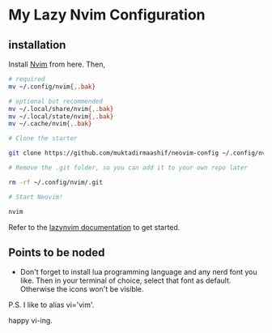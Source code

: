 # My Lazy Nvim Configuration

## installation

Install [Nvim](https://github.com/neovim/neovim/blob/master/INSTALL.md) from here. 
Then, 
```bash
# required
mv ~/.config/nvim{,.bak}

# optional but recommended
mv ~/.local/share/nvim{,.bak}
mv ~/.local/state/nvim{,.bak}
mv ~/.cache/nvim{,.bak}

# Clone the starter

git clone https://github.com/muktadirmaashif/neovim-config ~/.config/nvim

# Remove the .git folder, so you can add it to your own repo later

rm -rf ~/.config/nvim/.git

# Start Neovim!

nvim
```

Refer to the [lazynvim documentation](https://lazyvim.github.io/installation) to get started.
## Points to be noded

* Don't forget to install lua programming language and any nerd font you like. Then in your terminal of choice, select that font as default. Otherwise the icons won't be visible.


P.S. I like to alias vi='vim'. 

happy vi-ing. 


